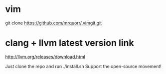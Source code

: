 # vim
git clone https://github.com/mrquorr/.vimgit.git

# clang + llvm latest version link
http://llvm.org/releases/download.html

Just clone the repo and run ./install.sh
Support the open-source movement!
